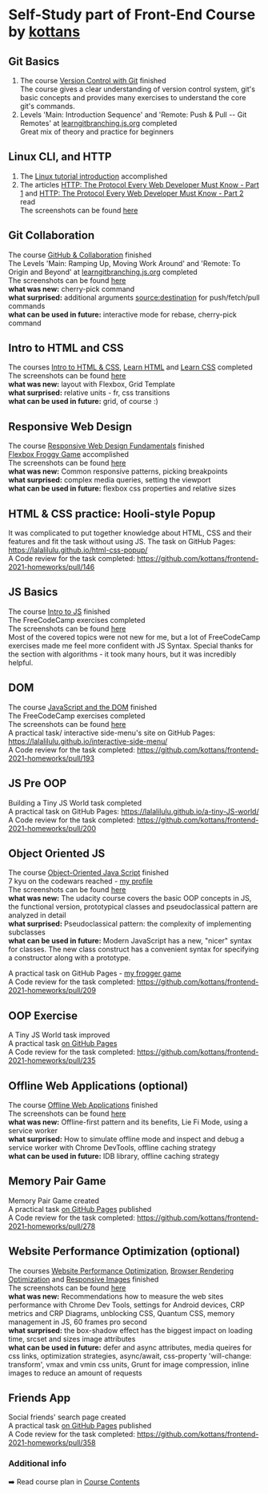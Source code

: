 # Self-Study part of Front-End Course by [kottans](https://kottans.org/)
 
## Git Basics
1) The course [Version Control with Git](https://www.udacity.com/course/version-control-with-git--ud123) finished <br>
The course gives a clear understanding of version control system, git's basic concepts and provides many exercises to understand the core git's commands.
2) Levels 'Main: Introduction Sequence' and 'Remote: Push & Pull -- Git Remotes' at [learngitbranching.js.org](https://learngitbranching.js.org/) completed <br>
Great mix of theory and practice for beginners

## Linux CLI, and HTTP
1) The [Linux tutorial introduction](https://linuxsurvival.com/linux-tutorial-introduction/) accomplished<br>
2) The articles [HTTP: The Protocol Every Web Developer Must Know - Part 1](https://code.tutsplus.com/tutorials/http-the-protocol-every-web-developer-must-know-part-1--net-31177) and [HTTP: The Protocol Every Web Developer Must Know - Part 2](https://code.tutsplus.com/tutorials/http-the-protocol-every-web-developer-must-know-part-2--net-31155) read<br>
The screenshots can be found [here](task_linux_cli)<br>

## Git Collaboration
The course [GitHub & Collaboration](https://classroom.udacity.com/courses/ud456) finished<br>
The Levels 'Main: Ramping Up, Moving Work Around' and 'Remote: To Origin and Beyond' at [learngitbranching.js.org](https://learngitbranching.js.org/) completed<br>
The screenshots can be found [here](task_git_collaboration)<br>
**what was new:** cherry-pick command<br>
**what surprised:** additional arguments <source:destination> for push/fetch/pull commands<br>
**what can be used in future:** interactive mode for rebase, cherry-pick command<br>

## Intro to HTML and CSS
The courses [Intro to HTML & CSS](https://www.udacity.com/course/intro-to-html-and-css--ud001), [Learn HTML](https://www.codecademy.com/learn/learn-html) and [Learn CSS](https://www.codecademy.com/learn/learn-css) completed<br> 
The screenshots can be found [here](task_html_css_intro)<br>
**what was new:** layout with Flexbox, Grid Template<br>
**what surprised:** relative units - fr, css transitions<br>
**what can be used in future:** grid, of course :)<br>

## Responsive Web Design
The course [Responsive Web Design Fundamentals](https://www.udacity.com/course/responsive-web-design-fundamentals--ud893) finished<br>
[Flexbox Froggy Game](http://flexboxfroggy.com/) accomplished<br>
The screenshots can be found [here](task_responsive_web_design)<br>
**what was new:** Common responsive patterns, picking breakpoints<br>
**what surprised:** complex media queries, setting the viewport<br>
**what can be used in future:** flexbox css properties and relative sizes

## HTML & CSS practice: Hooli-style Popup
It was complicated to put together knowledge about HTML, CSS and their features and fit the task without using JS. 
The task on GitHub Pages: https://lalalilulu.github.io/html-css-popup/<br> 
A Code review for the task completed: https://github.com/kottans/frontend-2021-homeworks/pull/146

## JS Basics
The course [Intro to JS](https://classroom.udacity.com/courses/ud803) finished<br>
The FreeCodeCamp exercises completed<br>
The screenshots can be found [here](task_js_basics)<br>
Most of the covered topics were not new for me, but a lot of FreeCodeCamp exercises made me feel more confident with JS Syntax. 
Special thanks for the section with algorithms - it took many hours, but it was incredibly helpful.

## DOM
The course [JavaScript and the DOM](https://classroom.udacity.com/courses/ud117) finished<br>
The FreeCodeCamp exercises completed<br>
The screenshots can be found [here](task_js_dom)<br>
A practical task/ interactive side-menu's site on GitHub Pages: https://lalalilulu.github.io/interactive-side-menu/<br>
A Code review for the task completed: https://github.com/kottans/frontend-2021-homeworks/pull/193

## JS Pre OOP
Building a Tiny JS World task completed<br>
A practical task on GitHub Pages: https://lalalilulu.github.io/a-tiny-JS-world/<br>
A Code review for the task completed: https://github.com/kottans/frontend-2021-homeworks/pull/200

## Object Oriented JS
The course [Object-Oriented Java Script](https://classroom.udacity.com/courses/ud015) finished<br>
7 kyu on the codewars reached - [my profile](https://www.codewars.com/users/lalalilulu) <br>
The screenshots can be found [here](task_js_oop)<br>
**what was new:** The udacity course covers the basic OOP concepts in JS, the functional version, prototypical classes and pseudoclassical pattern are analyzed in detail<br>
**what surprised:** Pseudoclassical pattern: the complexity of implementing subclasses<br>
**what can be used in future:** Modern JavaScript has a new, "nicer" syntax for classes. The new class construct has a convenient syntax for specifying a constructor along with a prototype.<br>

A practical task on GitHub Pages - [my frogger game](https://lalalilulu.github.io/frontend-nanodegree-arcade-game/) <br>
A Code review for the task completed: https://github.com/kottans/frontend-2021-homeworks/pull/209

## OOP Exercise
A Tiny JS World task improved<br>
A practical task [on GitHub Pages](https://lalalilulu.github.io/a-tiny-JS-world/) <br>
A Code review for the task completed: https://github.com/kottans/frontend-2021-homeworks/pull/235

## Offline Web Applications (optional)
The course [Offline Web Applications](https://www.udacity.com/course/offline-web-applications--ud899) finished<br>
The screenshots can be found [here](task_offline_web_app)<br>
**what was new:** Offline-first pattern and its benefits, Lie Fi Mode, using a service worker<br>
**what surprised:** How to simulate offline mode and inspect and debug a service worker with Chrome DevTools, offline caching strategy<br>
**what can be used in future:** IDB library, offline caching strategy<br>

## Memory Pair Game
Memory Pair Game created<br>
A practical task [on GitHub Pages](https://lalalilulu.github.io/memory-pair-game/) published<br>
A Code review for the task completed: https://github.com/kottans/frontend-2021-homeworks/pull/278

## Website Performance Optimization (optional)
The courses [Website Performance Optimization](https://classroom.udacity.com/courses/ud884), 
[Browser Rendering Optimization](https://www.udacity.com/courses/ud860) and [Responsive Images](https://www.udacity.com/courses/ud882) finished<br>
The screenshots can be found [here](task_website_performance)<br>
**what was new:** Recommendations how to measure the web sites performance with Chrome Dev Tools, settings for Android devices, CRP metrics and CRP Diagrams, unblocking CSS, Quantum CSS, memory management in JS, 60 frames pro second<br>
**what surprised:** the box-shadow effect has the biggest impact on loading time, srcset and sizes image attributes<br>
**what can be used in future:** defer and async attributes, media queires for css links, optimization strategies, async/await, css-property 'will-change: transform', vmax and vmin css units, Grunt for image compression, inline images to reduce an amount of requests<br>

## Friends App
Social friends' search page created<br>
A practical task [on GitHub Pages](https://lalalilulu.github.io/friends-app/) published<br>
A Code review for the task completed: https://github.com/kottans/frontend-2021-homeworks/pull/358

### Additional info

➡️ Read course plan in [Course Contents](https://github.com/kottans/frontend/blob/master/contents.md)

